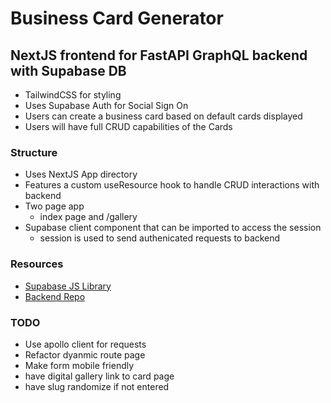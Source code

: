 # Business Card Generator

## NextJS frontend for FastAPI GraphQL backend with Supabase DB

- TailwindCSS for styling
- Uses Supabase Auth for Social Sign On
- Users can create a business card based on default cards displayed
- Users will have full CRUD capabilities of the Cards

### Structure

- Uses NextJS App directory
- Features a custom useResource hook to handle CRUD interactions with backend
- Two page app
  - index page and /gallery
- Supabase client component that can be imported to access the session
  - session is used to send authenicated requests to backend

### Resources

- [Supabase JS Library](https://supabase.com/docs/reference/javascript/initializing)
- [Backend Repo](https://github.com/OliverSpeir/business-card-fastapi)

### TODO 

- Use apollo client for requests 
- Refactor dyanmic route page
- Make form mobile friendly
- have digital gallery link to card page
- have slug randomize if not entered

